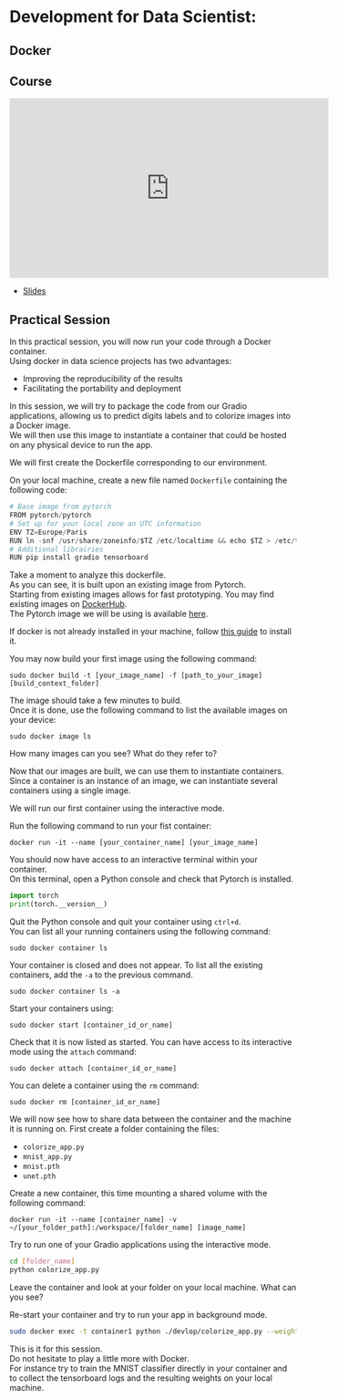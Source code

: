 # Development for Data Scientist:
## Docker 

## Course
<iframe width="560" height="315" src="https://www.youtube.com/embed/loMf5bFyzY4" title="YouTube video player" frameborder="0" allow="accelerometer; autoplay; clipboard-write; encrypted-media; gyroscope; picture-in-picture" allowfullscreen></iframe>

*   [Slides](https://github.com/wikistat/AI-Frameworks/tree/master/slides/Code_Development_Docker.pdf)


## Practical Session

In this practical session, you will now run your code through a Docker container.  
Using docker in data science projects has two advantages:  

*   Improving the reproducibility of the results  
*   Facilitating the portability and deployment  

In this session, we will try to package the code from our Gradio applications, allowing us to predict digits labels and to colorize images into a Docker image.  
We will then use this image to instantiate a container that could be hosted on any physical device to run the app.

We will first create the Dockerfile corresponding to our environment.  

On your local machine, create a new file named `Dockerfile` containing the following code:
```python
# Base image from pytorch
FROM pytorch/pytorch
# Set up for your local zone an UTC information
ENV TZ=Europe/Paris
RUN ln -snf /usr/share/zoneinfo/$TZ /etc/localtime && echo $TZ > /etc/timezone
# Additional librairies
RUN pip install gradio tensorboard
```

Take a moment to analyze this dockerfile.  
As you can see, it is built upon an existing image from Pytorch.  
Starting from existing images allows for fast prototyping. You may find existing images on [DockerHub](https://hub.docker.com/).  
The Pytorch image we will be using is available [here](https://hub.docker.com/r/pytorch/pytorch).


If docker is not already installed in your machine, follow [this guide](https://docs.docker.com/engine/install/) to install it.

You may now build your first image using the following command:

```console
sudo docker build -t [your_image_name] -f [path_to_your_image]  [build_context_folder]
```

The image should take a few minutes to build.  
Once it is done, use the following command to list the available images on your device:
```console
sudo docker image ls
```
How many images can you see? What do they refer to?  

Now that our images are built, we can use them to instantiate containers.
Since a container is an instance of an image, we can instantiate several containers using a single image.

We will run our first container using the interactive mode.

Run the following command to run your fist container:
```console
docker run -it --name [your_container_name] [your_image_name]
```
You should now have access to an interactive terminal within your container.  
On this terminal, open a Python console and check that Pytorch is installed.
```python
import torch
print(torch.__version__)
```

Quit the Python console and quit your container using `ctrl+d`.  
You can list all your running containers using the following command:
```console
sudo docker container ls
```
Your container is closed and does not appear.
To list all the existing containers, add the ```-a``` to the previous command.
```console
sudo docker container ls -a
```

Start your containers using:
```console
sudo docker start [container_id_or_name]
```
Check that it is now listed as started.
You can have access to its interactive mode using the `attach` command:

```console
sudo docker attach [container_id_or_name]
```

You can delete a container using the `rm` command:
```console
sudo docker rm [container_id_or_name]
```

We will now see how to share data between the container and the machine it is running on.
First create a folder containing the files:  

*   `colorize_app.py`
*   `mnist_app.py`
*   `mnist.pth`
*   `unet.pth`

Create a new container, this time mounting a shared volume with the following command:
```console
docker run -it --name [container_name] -v ~/[your_folder_path]:/workspace/[folder_name] [image_name]
```

Try to run one of your Gradio applications using the interactive mode.

```bash
cd [folder_name]
python colorize_app.py
```

Leave the container and look at your folder on your local machine. What can you see?

Re-start your container and try to run your app in background mode.


```bash
sudo docker exec -t container1 python ./devlop/colorize_app.py --weights_path ./devlop/unet.pth
```

This is it for this session.  
Do not hesitate to play a little more with Docker.  
For instance try to train the MNIST classifier directly in your container and to collect the tensorboard logs and the resulting weights on your local machine.
